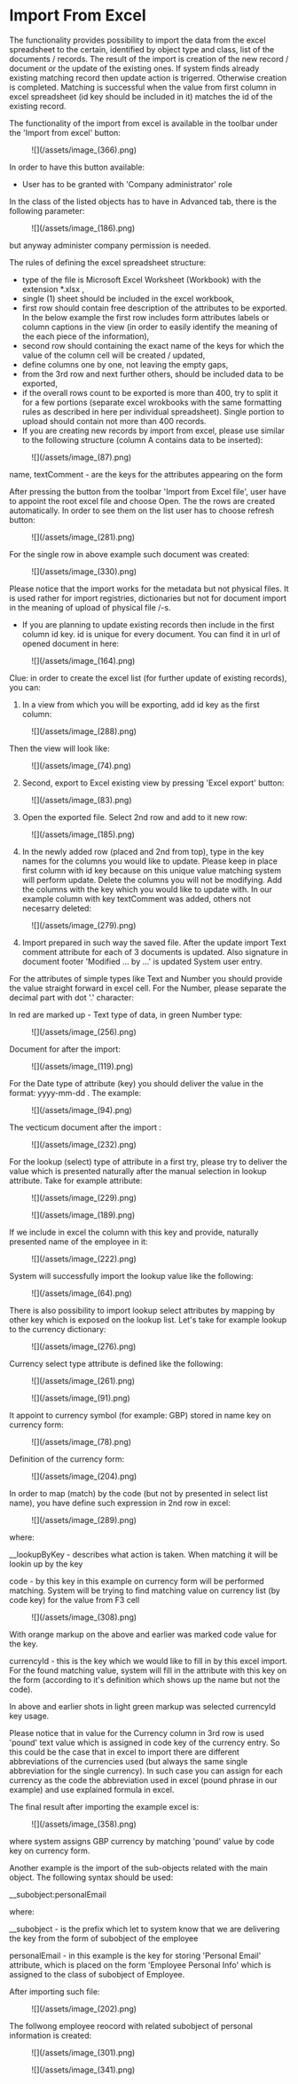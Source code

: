 # Import From Excel

The functionality provides possibility to import the data from the excel spreadsheet to the certain, identified by object type and class, list of the documents / records. The result of the import is creation of the new record / document or the update of the existing ones. If system finds already existing matching record then update action is trigerred. Otherwise creation is completed.   Matching is successful when the value from first column in excel spreadsheet (id key should be included in it) matches the id of the existing record.

The functionality of the import from excel is available in the toolbar under the 'Import from excel' button:

<figure>![](/assets/image_(366).png)</figure>

In order to have this button available:

* User has to be granted with 'Company administrator' role&#x20;

In the class  of the listed objects has to have in Advanced tab, there is the following parameter:

<figure>![](/assets/image_(186).png)</figure>

&#x20;but anyway administer company permission is needed.

The rules of defining the excel spreadsheet structure:

* type of the file is Microsoft Excel Worksheet (Workbook) with the extension \*.xlsx ,
* single (1) sheet should be included in the excel workbook,
* first row should contain free description of the attributes to be exported. In the below example the first row includes form attributes labels or column captions in the view (in order to easily identify the meaning of the each piece of the information),
* second row should containing the exact name of the keys for which the value of the column cell will be created / updated,
* define columns one by one, not leaving the empty gaps,
* from the 3rd row and next further others, should be included data to be exported,
* if the overall rows count to be exported is more than 400, try to split it for a few portions (separate excel wrokbooks with the same formatting rules as described in here per individual spreadsheet). Single portion to upload should contain not more than 400 records.
* If you are creating new records by import from excel, please use similar to the following structure (column A contains data to be inserted):

<figure>![](/assets/image_(87).png)</figure>

name, textComment - are the keys for the attributes appearing on the form

After pressing the button from the toolbar 'Import from Excel file', user have to appoint the root excel file and choose Open. The the rows are created automatically. In order to see them on the list  user has to choose refresh button:

&#x20;

<figure>![](/assets/image_(281).png)</figure>

For the single row in above example such document was created:

<figure>![](/assets/image_(330).png)</figure>

Please notice that the import works for the metadata but not physical files. It is used rather for import registries, dictionaries but not for document import in the meaning of upload of physical file /-s.

* If you are planning to update existing records then include in the first column id key. id is unique for every document. You can find it in url of opened document in here:

<figure>![](/assets/image_(164).png)</figure>

Clue: in order to create the excel list (for further update of existing records), you can:

1. In a view from which you will be exporting, add id key as the first column:

<figure>![](/assets/image_(288).png)</figure>

Then the view will look like:

<figure>![](/assets/image_(74).png)</figure>

2. Second, export to Excel existing view by pressing 'Excel export' button:

&#x20;&#x20;

<figure>![](/assets/image_(83).png)</figure>

3. Open the exported file. Select 2nd row and add to it new row:

<figure>![](/assets/image_(185).png)</figure>

4. In the newly added row (placed and 2nd from top), type in the key names for the columns you would like to update. Please keep in place first column with id key because on this unique value matching system will perform update. Delete the columns you will not be modifying. Add the columns with the key which you would like to update with. In our example column with key textComment was added, others not necesarry deleted:

<figure>![](/assets/image_(279).png)</figure>

4. Import prepared in such way the saved file. After the update import Text comment attribute for each of 3 documents is updated. Also signature in document footer 'Modified ... by ...' is updated System user entry.



For the attributes of simple types like Text and Number you should provide the value straight forward in excel cell. For the Number, please separate the decimal part with dot '.' character:

In red are marked up - Text type of data, in green Number type:

<figure>![](/assets/image_(256).png)</figure>

Document for after the import:

<figure>![](/assets/image_(119).png)</figure>

For the Date type of attribute (key) you should deliver the value in the format: yyyy-mm-dd . The example:

&#x20;&#x20;

<figure>![](/assets/image_(94).png)</figure>

The vecticum document after the import :

<figure>![](/assets/image_(232).png)</figure>

For the lookup (select) type of attribute in a first try, please try to deliver the value which is presented naturally after the manual selection in lookup attribute. Take for example attribute:

<figure>![](/assets/image_(229).png)</figure>

<figure>![](/assets/image_(189).png)</figure>

If we include in excel the column with this key and provide, naturally presented name of the employee in it:

<figure>![](/assets/image_(222).png)</figure>

System will successfully import the lookup value like the following:

&#x20;&#x20;

<figure>![](/assets/image_(64).png)</figure>

There is also possibility to import lookup select attributes by mapping by other key which is exposed on the lookup list. Let's take for example lookup to the currency dictionary:

<figure>![](/assets/image_(276).png)</figure>

Currency select type attribute is defined like the following:

<figure>![](/assets/image_(261).png)</figure>

<figure>![](/assets/image_(91).png)</figure>

It appoint to currency symbol (for example: GBP) stored in name key on currency form:

<figure>![](/assets/image_(78).png)</figure>

Definition of the currency form:

<figure>![](/assets/image_(204).png)</figure>

In order to map (match) by the code (but not by presented in select list name), you have define such expression in 2nd row in excel:

<figure>![](/assets/image_(289).png)</figure>

where:

\_\_lookupByKey - describes what action is taken. When matching it will be lookin up by the key

code - by this key in this example on currency form will be performed matching. System will be trying to find matching value on currency list (by code key) for the value from F3 cell

<figure>![](/assets/image_(308).png)</figure>

With orange markup on the above and earlier was marked code value for the key.

currencyId  - this is the key which we would like to fill in by this excel import. For the found matching value, system will fill in the attribute with this key on the form (according to it's definition which shows up the name but not the code).

In above and earlier shots in light green markup was selected currencyId key usage.

Please notice that in value for the Currency column in 3rd row is used 'pound' text value which is assigned in code key of the currency entry. So this could be the case that in excel to import there are different abbreviations of the currencies used (but always the same single abbreviation for the single currency). In such case you can assign for each currency as the code the abbreviation used in excel (pound phrase in our example) and use explained formula in excel.

The final result after importing the example excel is:

<figure>![](/assets/image_(358).png)</figure>

where system assigns GBP currency by matching 'pound' value by code key on currency form.

Another example is the import of the sub-objects related with the main object. The following syntax should be used:

\_\_subobject:personalEmail&#x20;

where:

\_\_subobject - is the prefix which let to system know that we are delivering the key from the form of subobject of the employee

personalEmail - in this example is the key for storing 'Personal Email' attribute, which is placed on the form 'Employee Personal Info' which is assigned to the class of subobject of Employee.

After importing such file:

&#x20;

<figure>![](/assets/image_(202).png)</figure>

The follwong employee reocord with related subobject of personal information is created:

<figure>![](/assets/image_(301).png)</figure>

<figure>![](/assets/image_(341).png)</figure>
